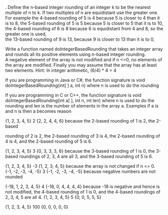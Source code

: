 . Define the n-based integer rounding of an integer k to be the nearest multiple of n to k. If two multiples  of n are equidistant use the greater one. For example
 the 4-based rounding of 5 is 4 because 5 is closer to 4 than it is to 8, 
 the 5-based rounding of 5 is 5 because 5 is closer to 5 that it is to 10,
 the 4-based rounding of 6 is 8 because 6 is equidistant from 4 and 8, so the greater one is used,  
the 13-based rounding of 9 is 13, because 9 is closer to 13 than it is to 0, 

Write a function named doIntegerBasedRounding that takes an integer array and rounds all its positive 
elements using n-based integer rounding.  
A negative element of the array is not modified and if n <=0, no elements of the array are modified.  Finally you may assume that the array has at least two elements. 
Hint: In integer arithmetic, (6/4) * 4 = 4 

If you are programming in Java or C#, the function signature is 
void doIntegerBasedRounding(int[ ] a, int n) where n is used to do the rounding 

If you are programming in C or C++, the function signature is 
void doIntegerBasedRounding(int a[ ], int n, int len) where n is used to do the rounding and len is the 
number of elements in the array a. 
Examples 
if a is  	and n is	then a becomes   	reason 

{1, 2, 3, 4, 5}	2	{2, 2, 4, 4, 6} 
	because the 2-based rounding of 1 is 2, the 2-based 
 
rounding of 2 is 2, the 2-based rounding of 3 is 4, the
2-based rounding of 4 is 4, and the 2-based rounding  of 5 is 6. 

{1, 2, 3, 4, 5}	3	{0, 3, 3, 3, 6} 
	because the 3-based rounding of 1 is 0, the 3-based 
roundings of 2, 3, 4 are all 3, and the 3-based rounding of 5 is 6. 

{1, 2, 3, 4, 5}	-3	{1, 2, 3, 4, 5}	because the array is not changed if n <= 0.
{-1, -2, -3, -4, -5}	3	{-1, -2, -3, -4, -5}	because negative numbers are not rounded 

{-18, 1, 2, 3, 4, 5}	4	{-18, 0, 4, 4, 4, 4}	because -18 is negative and hence is not modified, the 
4-based rounding of 1 is 0, and the 4-based roundings 
of 2, 3, 4, 5 are all 4. 
{1, 2, 3, 4, 5}	5	{0, 0, 5, 5, 5} 
	
{1, 2, 3, 4, 5}	100	{0, 0, 0, 0, 0}	
